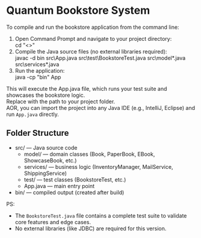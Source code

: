 Quantum Bookstore System
=========================



To compile and run the bookstore application from the command line:

1. Open Command Prompt and navigate to your project directory:  
   cd "<<your-project-directory>>"
2. Compile the Java source files (no external libraries required):  
   javac -d bin src\App.java  src\test\BookstoreTest.java  src\model\*.java  src\services\*.java
3. Run the application:  
   java -cp "bin" App

This will execute the App.java file, which runs your test suite and showcases the bookstore logic.  
Replace <your-project-directory> with the path to your project folder.  
AOR, you can import the project into any Java IDE (e.g., IntelliJ, Eclipse) and run `App.java` directly.


Folder Structure
----------------
- src/ — Java source code
  - model/     — domain classes (Book, PaperBook, EBook, ShowcaseBook, etc.)
  - services/  — business logic (InventoryManager, MailService, ShippingService)
  - test/      — test classes (BookstoreTest, etc.)
  - App.java   — main entry point
- bin/ — compiled output (created after build)

PS:
- The `BookstoreTest.java` file contains a complete test suite to validate core features and edge cases.  
- No external libraries (like JDBC) are required for this version.  

